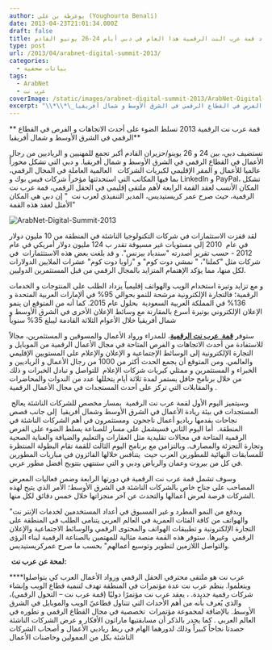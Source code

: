 ```yaml
---
author: يوغرطة بن علي (Youghourta Benali)
date: 2013-04-23T21:01:34.000Z
draft: false
title: انعقاد قمة عرب النت الرقمية هذا العام في دبي أيام 24-26 يونيو القادم
type: post
url: /2013/04/arabnet-digital-summit-2013/
categories:
  - بيانات صحفية
tags:
  - ArabNet
  - عرب نت
coverImage: /static/images/arabnet-digital-summit-2013/ArabNet-Digital-Summit-2013.png
excerpt: "\\*\\*\_قمة عرب نت الرقمية 2013 تسلط الضوء على أحدث الاتجاهات و الفرص في القطاع الرقمي في الشرق الأوسط و شمال أفريقيا\\*\\*\n\nتستضيف دبي، بين 24 و 26 يوينو/حزيران القادم أكبر تجمع للمهنيين و الرياديين من رجال الأعمال في القطاع الرقمي في"
---
```

\*\* قمة عرب نت الرقمية 2013 تسلط الضوء على أحدث الاتجاهات و الفرص في القطاع الرقمي في الشرق الأوسط و شمال أفريقيا\*\*

تستضيف دبي، بين 24 و 26 يوينو/حزيران القادم أكبر تجمع للمهنيين و الرياديين من رجال الأعمال في القطاع الرقمي في الشرق الأوسط و شمال أفريقيا. و دبي التي تشكل محوراً عالميا للأعمال و المقر الإقليمي لكبريات الشركات   العالمية العاملة في المجال الرقمي، بما فيها المكاتب التي استحدثتها مؤخراً شركات فيس بوك و LinkedIn و PayPal، تشكل المكان الأنسب لعقد القمة الرابعة لأهم ملتقى إقليمي في الحقل الرقمي، قمة عرب نت الرقمية، حيث صرح عمر كريستيديس، المدير التنفيذي لعرب نت  " إن دبي هي المكان الأمثل لعقد هذه القمة"

![ArabNet-Digital-Summit-2013](/static/images/arabnet-digital-summit-2013/ArabNet-Digital-Summit-2013.png)

لقد قفزت الاستثمارات في شركات التكنولوجيا الناشئة في المنطقة من 10 مليون دولار في عام  2010 إلى مستويات غير مسيوقة تقدر ب 124 مليون دولار أمريكي في عام 2012 - حسب تقرير أصدرته "سندباد بيزنس". و قد بلغت بعض هذه الاستثثمارات  في شركات مثل "كملنا"، " نمشي دوت كوم" و "زاويا دوت كوم" عشرات الملايين الدولارات لكل منها، مما يؤكد الإهتمام المتزايد بالمجال الرقمي من قبل المستثمرين الدوليين.

و مع تزايد وتيرة استخدام الويب والهواتف إقليمياً يزداد الطلب على المنتوجات و الخدمات الرقمية؛ فالتجارة الإلكترونية مرشحة للنمو بحوالي 95% في ألإمارات العربية المتحدة و 136% في المملكة العربية السعودية  بحلول عام 2015. كما أنه من المتوقع ان ينمو الإعلان الإلكتروني بوتيرة أسرع بالمقارنة مع وسائط الإعلان الأخرى في الشرق الأوسط و شمال أفريقيا خلال الأعوام الثلاثة القادمة ليبلغ 35% سنوياً

ستوفر [**قمة  عرب نت الرقمية**](http://arabnet.me/conference/summit/)، للمدراء ورواد الأعمال والمسوقين و المستثمرين، مجالاً للاستفادة من أحدث الاتجاهات و الفرص المتاحة في مجال الأعمال الرقمية من الموبايل و التجارة الإلكترونية إلى الوسائط الإجتماعية و الإعلان والإعلام على المستويين الإقليمي والعالمي. ومن المتوقع أن يجمع الحدث أكثر من 1000 من رجال الأعمال و الرياديين و الخبراء و المستثمرين و ممثلي كبريات شركات الإعلام  للتواصل و تبادل الخبرات و ذلك من خلال برنامج حافل يستمر لمدة ثلاثة أيام يتخللها عدد من الندوات والمحاضرات والمقابلات التي تركز على أحدث المستجدات في مجال الأعمال الرقمية .

 وسيتميز اليوم الأول لقمة عرب نت الرقمية  بمسار مخصص للشركات الناشئة يعالج المستجدات في بيئة ريادة الأعمال في الشرق الأوسط وشمال أفريقيا  إلى جانب قصص نجاحات يقدمها رياديو أعمال ناجحون  ومستثمرون في أهم الشركات الناشئة في المنطقة.  أما اليوم الثاني فسيشمل على مسار للصناعة يسلط الضوء على الفرص الرقمية المتاحة في مجالات تقليدية مثل العقارات والتعليم والضيافة والعناية الصحية وتجارة التجزئة والمصارف. وبالتزامن مع برنامج اليوم الثالث للقمة تقام البطولة المنتظرة للمسابقات النهائية للمطورين العرب حيث  يتنافس خلالها الفائزون في مباريات المطورين في كل من بيروت وعمان والرياض ودبي و التي ستنتهي بتتويج أفضل مطور عربي.

وسوف تشمل قمة عرب نت الرقمية في دورتها الرابعة وضمن فعاليات المعرض المصاحب على جناح خاص بالشركات الناشئة في الشرق الأوسط؛ الأمر الذي يتيح لهذه الشركات فرصة لعرض أعمالها والتحدث عن آخر منجزاتها خلال خمس دقائق لكل منها.

"وبدفع من النمو المطرد و غير المسبوق في أعداد المستخدمين لخدمات الإنتر نت والهواتف من كافة الفئات العمرية في العالم العربي يتنامى الطلب في المنطقة على التجارة الإلكترونية و تطبيقات الهواتف والمحتوى الرقمي والوسائط الاجتماعية والإعلان الرقمي  وغيرها. ستوفر هذه القمة منصة مثالية للمهتمين بالصناعة الرقمية لبناء الرؤى والتواصل اللازمين لتطوير وتوسيع أعمالهم" بحسب ما صرح عمركريستيديس.

 **لمحة عن عرب نت:**

\*\*\*\*عرب نت هو ملتقى محترفي الحقل الرقمي ورواد الأعمال العرب كي يتواصلوا ويتعلموا. ينظم عرب نت عدة مؤتمرات في المنطقة تهدف لتنمية قطاع الويب وإنشاء شركات رقمية جديدة. ، يعقد عرب نت مؤتمرًا دوليًا (قمة عرب نت – التحول الرقمي)، والذي يُعرف بأنه من أهم الأحداث التي تتناول قطاعيّ الويب والموبايل في الشرق الأوسط. بالإضافة لمجموعة مؤتمرات  تخصصية في مجال القطاع الرقمي و تطوره في العالم العربي . كما يجدر بالذكر أن مسابقتيها ماراثون الأفكار و عرض الشركات الناشئة حصدتا نجاحاً كبيراً وذلك لدورهما الهام في ربط رياديي الأعمال و أصحاب الشركات الناشئة بكل من الممولين وحاضنات الأعمال
